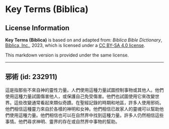 # Key Terms (Biblica)

## License Information

**Key Terms (Biblica)** is based on and adapted from: _Biblica Bible Dictionary_, [Biblica, Inc.](https://www.biblica.com/), 2023, which is licensed under a [CC BY-SA 4.0 license](https://creativecommons.org/licenses/by-sa/4.0/legalcode.en).

This markdown version is provided under the same license.



--------------------------------

## 邪術 (id: 232911)

這是指那些不來自神的靈性力量。人們使用這種力量試圖控制事物或其他人。他們使用這種力量試圖傷害他人，或保護自己免受傷害。他們也試圖使用它來改變世界。這些改變通常看起來類似奇蹟。在聖經記錄的時期和地區，許多人使用邪術。他們相信這種靈力來自於各樣的神明和女神。他們相信已故家人的靈魂可以幫助他們使用這種力量。他們相信也可以在自然界中找到這種力量。許多人仍然相信這些事情。他們尋求神明、靈界的存在或自然界中事物的幫助。


